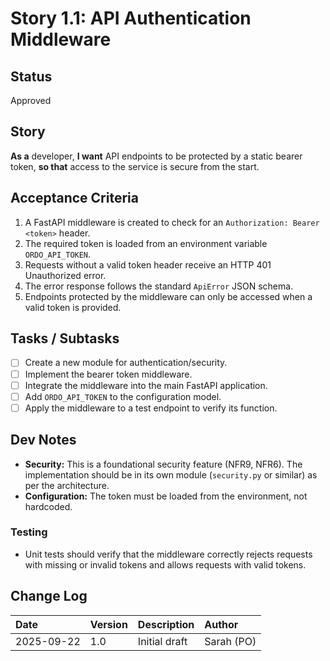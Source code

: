 # Story 1.1: API Authentication Middleware

## Status
Approved

## Story
**As a** developer,
**I want** API endpoints to be protected by a static bearer token,
**so that** access to the service is secure from the start.

## Acceptance Criteria
1. A FastAPI middleware is created to check for an `Authorization: Bearer <token>` header.
2. The required token is loaded from an environment variable `ORDO_API_TOKEN`.
3. Requests without a valid token header receive an HTTP 401 Unauthorized error.
4. The error response follows the standard `ApiError` JSON schema.
5. Endpoints protected by the middleware can only be accessed when a valid token is provided.

## Tasks / Subtasks
- [ ] Create a new module for authentication/security.
- [ ] Implement the bearer token middleware.
- [ ] Integrate the middleware into the main FastAPI application.
- [ ] Add `ORDO_API_TOKEN` to the configuration model.
- [ ] Apply the middleware to a test endpoint to verify its function.

## Dev Notes
- **Security:** This is a foundational security feature (NFR9, NFR6). The implementation should be in its own module (`security.py` or similar) as per the architecture.
- **Configuration:** The token must be loaded from the environment, not hardcoded.

### Testing
- Unit tests should verify that the middleware correctly rejects requests with missing or invalid tokens and allows requests with valid tokens.

## Change Log
| Date | Version | Description | Author |
| :--- | :--- | :--- | :--- |
| 2025-09-22 | 1.0 | Initial draft | Sarah (PO) |
